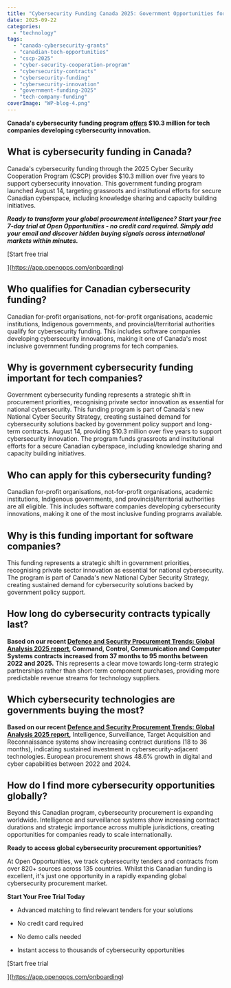 ```yaml
---
title: "Cybersecurity Funding Canada 2025: Government Opportunities for Tech Companies"
date: 2025-09-22
categories: 
  - "technology"
tags: 
  - "canada-cybersecurity-grants"
  - "canadian-tech-opportunities"
  - "cscp-2025"
  - "cyber-security-cooperation-program"
  - "cybersecurity-contracts"
  - "cybersecurity-funding"
  - "cybersecurity-innovation"
  - "government-funding-2025"
  - "tech-company-funding"
coverImage: "WP-blog-4.png"
---
```


**Canada's cybersecurity funding program [offers](https://www.mechatronicscanada.ca/changing-scenes/canada-cyber-security/) $10.3 million for tech companies developing cybersecurity innovation.**

## What is cybersecurity funding in Canada?

Canada's cybersecurity funding through the 2025 Cyber Security Cooperation Program (CSCP) provides $10.3 million over five years to support cybersecurity innovation. This government funding program launched August 14, targeting grassroots and institutional efforts for secure Canadian cyberspace, including knowledge sharing and capacity building initiatives.

_**_Ready to transform your global procurement intelligence? Start your free 7-day trial at Open Opportunities - no credit card required. Simply add your email and discover hidden buying signals across international markets within minutes._**_

[Start free trial

](https://app.openopps.com/onboarding)

## Who qualifies for Canadian cybersecurity funding?

Canadian for-profit organisations, not-for-profit organisations, academic institutions, Indigenous governments, and provincial/territorial authorities qualify for cybersecurity funding. This includes software companies developing cybersecurity innovations, making it one of Canada's most inclusive government funding programs for tech companies.

## Why is government cybersecurity funding important for tech companies?

Government cybersecurity funding represents a strategic shift in procurement priorities, recognising private sector innovation as essential for national cybersecurity. This funding program is part of Canada's new National Cyber Security Strategy, creating sustained demand for cybersecurity solutions backed by government policy support and long-term contracts. August 14, providing $10.3 million over five years to support cybersecurity innovation. The program funds grassroots and institutional efforts for a secure Canadian cyberspace, including knowledge sharing and capacity building initiatives.

## Who can apply for this cybersecurity funding?

Canadian for-profit organisations, not-for-profit organisations, academic institutions, Indigenous governments, and provincial/territorial authorities are all eligible. This includes software companies developing cybersecurity innovations, making it one of the most inclusive funding programs available.

## Why is this funding important for software companies?

This funding represents a strategic shift in government priorities, recognising private sector innovation as essential for national cybersecurity. The program is part of Canada's new National Cyber Security Strategy, creating sustained demand for cybersecurity solutions backed by government policy support.

## How long do cybersecurity contracts typically last?

**Based on our recent [Defence and Security Procurement Trends: Global Analysis 2025 report](https://openopps.com/defence-procurement-trends-global-analysis-2025/), Command, Control, Communication and Computer Systems contracts increased from 37 months to 95 months between 2022 and 2025.** This represents a clear move towards long-term strategic partnerships rather than short-term component purchases, providing more predictable revenue streams for technology suppliers.

## Which cybersecurity technologies are governments buying the most?

**Based on our recent [Defence and Security Procurement Trends: Global Analysis 2025 report](https://openopps.com/defence-procurement-trends-global-analysis-2025/),** Intelligence, Surveillance, Target Acquisition and Reconnaissance systems show increasing contract durations (18 to 36 months), indicating sustained investment in cybersecurity-adjacent technologies. European procurement shows 48.6% growth in digital and cyber capabilities between 2022 and 2024.

## How do I find more cybersecurity opportunities globally?

Beyond this Canadian program, cybersecurity procurement is expanding worldwide. Intelligence and surveillance systems show increasing contract durations and strategic importance across multiple jurisdictions, creating opportunities for companies ready to scale internationally.

**Ready to access global cybersecurity procurement opportunities?**

At Open Opportunities, we track cybersecurity tenders and contracts from over 820+ sources across 135 countries. Whilst this Canadian funding is excellent, it's just one opportunity in a rapidly expanding global cybersecurity procurement market.

**Start Your Free Trial Today**

- Advanced matching to find relevant tenders for your solutions

- No credit card required

- No demo calls needed

- Instant access to thousands of cybersecurity opportunities

[Start free trial

](https://app.openopps.com/onboarding)
